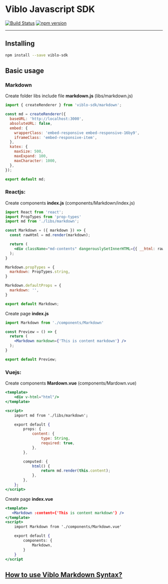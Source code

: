 # Viblo Javascript SDK

[![Build Status](https://travis-ci.org/viblo-asia/sdk-js.svg?branch=master)](https://travis-ci.org/viblo-asia/sdk-js)
[![npm version](https://badge.fury.io/js/viblo-sdk.svg)](https://badge.fury.io/js/viblo-sdk)

---
## Installing

```bash
npm install --save viblo-sdk
```

## Basic usage

### Markdown

Create folder libs include file **markdown.js** (libs/markdown.js)

```javascript
import { createRenderer } from 'viblo-sdk/markdown';

const md = createRenderer({
  baseURL: 'http://localhost:3000',
  absoluteURL: false,
  embed: {
    wrapperClass: 'embed-responsive embed-responsive-16by9',
    iframeClass: 'embed-responsive-item',
  },
  katex: {
    maxSize: 500,
    maxExpand: 100,
    maxCharacter: 1000,
  },
});

export default md;
```

### Reactjs:

Create components **index.js** (components/Markdown/index.js)

```jsx
import React from 'react';
import PropTypes from 'prop-types'
import md from './libs/markdown';

const Markdown = ({ markdown }) => {
  const rawHtml = md.render(markdown);

  return (
    <div className="md-contents" dangerouslySetInnerHTML={{ __html: rawHtml }} />
  );
}

Markdown.propTypes = {
  markdown: PropTypes.string,
}

Markdown.defaultProps = {
  markdown: '',
}

export default Markdown;

```

Create page **index.js**

```jsx
import Markdown from './components/Markdown'

const Preview = () => {
  return (
    <Markdown markdown={'This is content markdown'} />
  );
}

export default Preview;
```

### Vuejs:

Create components **Mardown.vue** (components/Mardown.vue)

```jsx
<template>
    <div v-html="html"/>
</template>

<script>
    import md from './libs/markdown';

    export default {
        props: {
            content: {
                type: String,
                required: true,
            },
        },

        computed: {
            html() {
                return md.render(this.content);
            },
        },
    };
</script>
```

Create page **index.vue**

```jsx
<template>
   <Markdown :content={'This is content markdown'} />
</template>
<script>
    import Markdown from './components/Markdown.vue'

    export default {
        components: {
            Markdown,
        }
    }
</script
```

[How to use Viblo Markdown Syntax?](https://viblo.asia/helps/cach-su-dung-markdown-bxjvZYnwkJZ)
---
